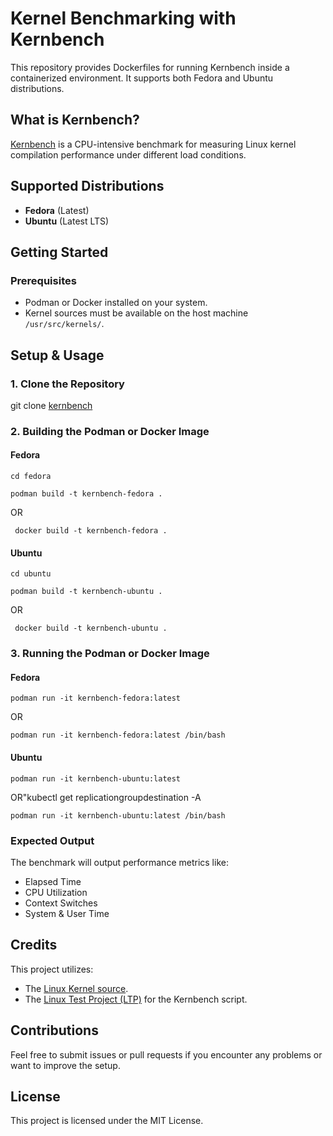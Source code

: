 # Kernel Benchmarking with Kernbench

This repository provides Dockerfiles for running Kernbench inside a containerized environment. It supports both Fedora and Ubuntu distributions.


## What is Kernbench?
[Kernbench](https://github.com/linux-test-project/ltp) is a CPU-intensive benchmark for measuring Linux kernel compilation performance under different load conditions.

## Supported Distributions
- **Fedora** (Latest)
- **Ubuntu** (Latest LTS)


## Getting Started

### Prerequisites
- Podman or Docker installed on your system.
- Kernel sources must be available on the host machine `/usr/src/kernels/`.


## Setup & Usage

### 1. Clone the Repository

git clone [kernbench](https://github.com/kumarsgoyal/kernbench.git)


### 2. Building the Podman or Docker Image

#### Fedora
```cd fedora```

```podman build -t kernbench-fedora . ```

OR 

``` docker build -t kernbench-fedora .```

#### Ubuntu
```cd ubuntu```

```podman build -t kernbench-ubuntu . ```

OR 

``` docker build -t kernbench-ubuntu .```


### 3. Running the Podman or Docker Image
#### Fedora

```podman run -it kernbench-fedora:latest ``` 

OR

``` podman run -it kernbench-fedora:latest /bin/bash ```

#### Ubuntu

```podman run -it kernbench-ubuntu:latest ``` 

OR"kubectl get replicationgroupdestination -A

``` podman run -it kernbench-ubuntu:latest /bin/bash ```


### Expected Output
The benchmark will output performance metrics like:

- Elapsed Time
- CPU Utilization
- Context Switches
- System & User Time


## Credits
This project utilizes:
- The [Linux Kernel source](https://github.com/torvalds/linux.git).
- The [Linux Test Project (LTP)](https://github.com/linux-test-project/ltp) for the Kernbench script.


## Contributions
Feel free to submit issues or pull requests if you encounter any problems or want to improve the setup.

## License
This project is licensed under the MIT License.
